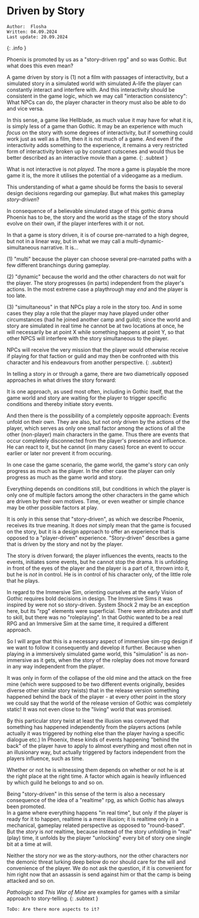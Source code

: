 # Driven by Story

```
Author:  Flosha
Written: 04.09.2024
Last update: 20.09.2024
```
{: .info }

Phoenix is promoted by us as a "story-driven rpg" and so was Gothic. But what does this even mean? 

A game driven by story is (1) not a film with passages of interactivity, but a simulated story in a simulated world with simulated A-life the player can constantly interact and interfere with. And this interactivity should be consistent in the game logic, which we may call "interaction consistency": What NPCs can do, the player character in theory must also be able to do and vice versa.

In this sense, a game like Hellblade, as much value it may have for what it is, is simply less of a game than Gothic. It may be an experience with much *focus* on the story with some degrees of interactivity, but if something could work just as well as a film, then it is not much of a game. And even if the interactivity adds something to the experience, it remains a very restricted form of interactivity broken up by constant cutscenes and would thus be better described as an interactive movie than a game.
{: .subtext }

What is not interactive is not *played*. The more a game is playable the more game it is, the more it utilises the potential of a videogame as a medium. 

This understanding of what a game should be forms the basis to several design decisions regarding our gameplay. But what makes this gameplay *story-driven*?

In consequence of a believable simulated stage of this gothic drama Phoenix has to be, the story and the world as the stage of the story should evolve on their own, if the player interferes with it or not.

In that a game is story driven, it is of course pre-narrated to a high degree, but not in a linear way, but in what we may call a multi-dynamic-simultaneous narrative. It is...

(1) "multi" because the player can choose several pre-narrated paths with a few different branchings during gameplay.

(2) "dynamic" because the world and the other characters do not wait for the player. The story progresses (in parts) independent from the player's actions. In the most extreme case a playthrough may *end* and the player is too late. 

(3) "simultaneous" in that NPCs play a role in the story too. And in some cases they play a role that the player may have played under other circumstances (had he joined another camp and guild); since the world and story are simulated in real time he cannot be at two locations at once, he will necessarily be at point X while something happens at point Y, so that other NPCS will interfere with the story simultaneous to the player.

NPCs will receive the very mission that the player would otherwise receive if playing for that faction or guild and may then be confronted with this character and his endeavours from another perspective.
{: .subtext}

In telling a story in or through a game, there are two diametrically opposed approaches in what drives the story forward: 

It is one approach, as used most often, including in Gothic itself, that the game world and story are waiting for the player to trigger specific conditions and thereby initiate story events. 

And then there is the possibility of a completely opposite approach: Events unfold on their own. They are also, but not *only* driven by the actions of the player, which serves as only one small factor among the actions of all the other (non-player) main characters in the game. Thus there are events that occur completely disconnected from the player's presence and influence. He can react to it, but he cannot (in many cases) force an event to occur earlier or later nor prevent it from occuring.

In one case the game scenario, the game world, the game's story can only progress as much as the player. In the other case the player can only progress as much as the game world and story.

Everything depends on conditions still, but conditions in which the player is only one of multiple factors among the other characters in the game which are driven by their own motives. Time, or even weather or simple chance may be other possible factors at play.  

It is only in this sense that "story-driven", as which we describe Phoenix, receives its true meaning. It does *not* simply mean that the game is focused on the story, but it is a design approach to offer an experience that is opposed to a "player-driven" experience. "Story-driven" describes a game that is driven by the story and not by the player. 

The story is driven forward; the player influences the events, reacts to the events, initiates some events, but he cannot stop the drama. It is unfolding in front of the eyes of the player and the player is a part of it, thrown into it, but he is *not* in control. He is in control of his character only, of the little role that he plays. 

In regard to the Immersive Sim, orienting ourselves at the early Vision of Gothic requires bold decisions in design. The Immersive Sims it was inspired by were not so story-driven. System Shock 2 may be an exception here, but its "rpg" elements were superficial. There were attributes and stuff to skill, but there was no "roleplaying". In that Gothic wanted to be a real RPG and an Immersive Sim at the same time, it required a different approach.

So I will argue that this is a necessary aspect of immersive sim-rpg design if we want to follow it consequently and develop it further. Because when playing in a immersively simulated game world, this "simulation" is as non-immersive as it gets, when the story of the roleplay does not move forward in any way independent from the player. 

It was only in form of the collapse of the old mine and the attack on the free mine (which were supposed to be two different events originally, besides diverse other similar story twists) that in the release version something happened behind the back of the player - at every other point in the story we could say that the world of the release version of Gothic was completely static! It was not even close to the "living" world that was promised.

By this particular story twist at least the illusion was conveyed that something has happened independently from the players actions (while actually it was triggered by nothing else than the player having a specific dialogue etc.) In Phoenix, these kinds of events happening "behind the back" of the player have to apply to almost everything and most often not in an illusionary way, but actually triggered by factors independent from the players influence, such as time. 

Whether or not he is witnessing them depends on whether or not he is at the right place at the right time. A factor which again is heavily influenced by which guild he belongs to and so on.

Being "story-driven" in this sense of the term is also a necessary consequence of the idea of a "realtime" rpg, as which Gothic has always been promoted.  
In a game where everything happens "in real time", but only if the player is ready for it to happen, realtime is a mere illusion; it is realtime only in a mechanical, gameplay related perspective as opposed to "round-based". But the *story* is *not* realtime, because instead of the story unfolding in "real" (play) time, it unfolds by the player "unlocking" every bit of story one single bit at a time at will. 

Neither the story nor we as the story-authors, nor the other characters nor the demonic threat lurking deep below do nor should care for the will and convenience of the player. We do not ask the question, if it is convenient for him right now that an assassin is send against him or that the camp is being attacked and so on.  

*Pathologic* and *This War of Mine* are examples for games with a similar approach to story-telling. 
{: .subtext }

```
ToDo: Are there more aspects to it?
```
